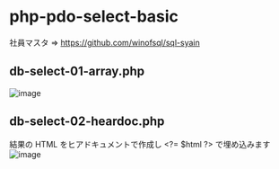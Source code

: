 # php-pdo-select-basic
社員マスタ => https://github.com/winofsql/sql-syain

## db-select-01-array.php
![image](https://user-images.githubusercontent.com/1501327/129667592-ac1a109c-0d11-4828-b659-a09bc0e6f9b1.png)

## db-select-02-heardoc.php
結果の HTML をヒアドキュメントで作成し &lt;?= $html ?&gt; で埋め込みます
![image](https://user-images.githubusercontent.com/1501327/129667707-47089ae0-9372-4b5e-b08b-ee7f1e3c8491.png)

